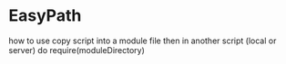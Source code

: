 # EasyPath
how to use
copy script into a module file
then in another script (local or server) do require(moduleDirectory)
